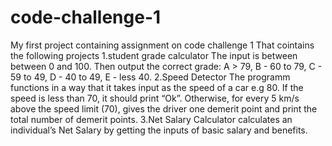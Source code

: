 # code-challenge-1
My first project containing  assignment on code challenge 1 
That cointains the following projects
1.student grade calculator
  The input is between between 0 and 100. Then output the correct grade: 
  A > 79, B - 60 to 79, C -  59 to 49, D - 40 to 49, E - less 40.
2.Speed Detector
 The programm  functions in a way that it takes input as the speed of a car e.g 80. If the speed is less than 70, it should print “Ok”. Otherwise, for every 5 km/s above the speed limit (70), gives the driver one demerit point and print the total number of demerit points.
3.Net Salary Calculator
     calculates an individual’s Net Salary by getting the inputs of basic salary and benefits.

